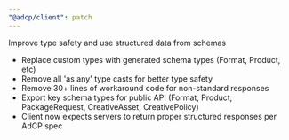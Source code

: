 ```yaml
---
"@adcp/client": patch
---
```


Improve type safety and use structured data from schemas

- Replace custom types with generated schema types (Format, Product, etc)
- Remove all 'as any' type casts for better type safety
- Remove 30+ lines of workaround code for non-standard responses
- Export key schema types for public API (Format, Product, PackageRequest, CreativeAsset, CreativePolicy)
- Client now expects servers to return proper structured responses per AdCP spec
